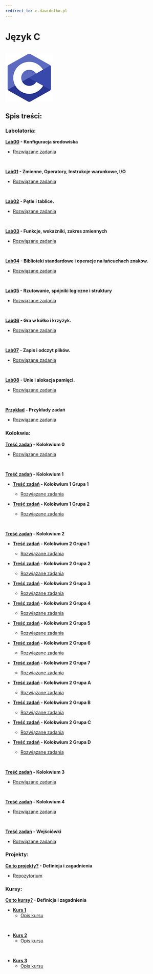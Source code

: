 ```yaml
---
redirect_to: c.dawidolko.pl
---
```


# Język C

<br>![C](C.png)

## Spis treści:

### Labolatoria:

**[Lab00](LAB00/README.md) - Konfiguracja środowiska**
 - [Rozwiązane zadania](https://github.com/dawidolko/Programming-C/tree/main/LAB00)

<br>


**[Lab01](LAB01/README.md) - Zmienne, Operatory, Instrukcje warunkowe, I/O**
 - [Rozwiązane zadania](https://github.com/dawidolko/Programming-C/tree/main/LAB01)

<br>

**[Lab02](LAB02/README.md) - Pętle i tablice.**
 - [Rozwiązane zadania](https://github.com/dawidolko/Programming-C/tree/main/LAB02)

<br>

**[Lab03](LAB03/README.md) - Funkcje, wskaźniki, zakres zmiennych**
 - [Rozwiązane zadania](https://github.com/dawidolko/Programming-C/tree/main/LAB03)

<br>

**[Lab04](LAB04/README.md) - Biblioteki standardowe i operacje na łańcuchach znaków.**
 - [Rozwiązane zadania](https://github.com/dawidolko/Programming-C/tree/main/LAB04)

<br>

**[Lab05](LAB05/README.md) - Rzutowanie, spójniki logiczne  i struktury**
 - [Rozwiązane zadania](https://github.com/dawidolko/Programming-C/tree/main/LAB05)

<br>

**[Lab06](LAB06/README.md) - Gra w kółko i krzyżyk.**
 - [Rozwiązane zadania](https://github.com/dawidolko/Programming-C/tree/main/LAB06)

<br>

**[Lab07](LAB07/README.md) - Zapis i odczyt plików.**
 - [Rozwiązane zadania](https://github.com/dawidolko/Programming-C/tree/main/LAB07)

<br>

**[Lab08](LAB08/README.md) - Unie i alokacja pamięci.**
 - [Rozwiązane zadania](https://github.com/dawidolko/Programming-C/tree/main/LAB08)

<br>

**[Przykład](Example_tasks/README.md) - Przykłady zadań**
 - [Rozwiązane zadania](https://github.com/dawidolko/Programming-C/tree/main/Example_tasks)

### Kolokwia: 
**[Treść zadań](KOLOKWIUM/exam0/README.md) - Kolokwium 0**
 - [Rozwiązane zadania](https://github.com/dawidolko/Programming-C/tree/main/KOLOKWIUM/exam0)

<br>

 **[Treść zadań](KOLOKWIUM/exam1/README.md) - Kolokwium 1**

- **[Treść zadań](KOLOKWIUM/exam1/Grupa1/README.md) - Kolokwium 1 Grupa 1**
  - [Rozwiązane zadania](https://github.com/dawidolko/Programming-C/tree/main/KOLOKWIUM/exam1/Grupa1)

- **[Treść zadań](KOLOKWIUM/exam1/Grupa2/README.md) - Kolokwium 1 Grupa 2**
  - [Rozwiązane zadania](https://github.com/dawidolko/Programming-C/tree/main/KOLOKWIUM/exam1/Grupa2)
 
 <br>

**[Treść zadań](KOLOKWIUM/exam2/README.md) - Kolokwium 2**

- **[Treść zadań](KOLOKWIUM/exam2/Grupa1/README.md) - Kolokwium 2 Grupa 1**
  - [Rozwiązane zadania](https://github.com/dawidolko/Programming-C/tree/main/KOLOKWIUM/exam2/Grupa1)

- **[Treść zadań](KOLOKWIUM/exam2/Grupa2/README.md) - Kolokwium 2 Grupa 2**
   - [Rozwiązane zadania](https://github.com/dawidolko/Programming-C/tree/main/KOLOKWIUM/exam2/Grupa2)

- **[Treść zadań](KOLOKWIUM/exam2/Grupa3/README.md) - Kolokwium 2 Grupa 3**
   - [Rozwiązane zadania](https://github.com/dawidolko/Programming-C/tree/main/KOLOKWIUM/exam2/Grupa3)

- **[Treść zadań](KOLOKWIUM/exam2/Grupa4/README.md) - Kolokwium 2 Grupa 4**
   - [Rozwiązane zadania](https://github.com/dawidolko/Programming-C/tree/main/KOLOKWIUM/exam2/Grupa4)

- **[Treść zadań](KOLOKWIUM/exam2/Grupa5/README.md) - Kolokwium 2 Grupa 5**
   - [Rozwiązane zadania](https://github.com/dawidolko/Programming-C/tree/main/KOLOKWIUM/exam2/Grupa5)

- **[Treść zadań](KOLOKWIUM/exam2/Grupa6/README.md) - Kolokwium 2 Grupa 6**
   - [Rozwiązane zadania](https://github.com/dawidolko/Programming-C/tree/main/KOLOKWIUM/exam2/Grupa6)

- **[Treść zadań](KOLOKWIUM/exam2/Grupa7/README.md) - Kolokwium 2 Grupa 7**
   - [Rozwiązane zadania](https://github.com/dawidolko/Programming-C/tree/main/KOLOKWIUM/exam2/Grupa7)

- **[Treść zadań](KOLOKWIUM/exam2/GrupaA/README.md) - Kolokwium 2 Grupa A**
   - [Rozwiązane zadania](https://github.com/dawidolko/Programming-C/tree/main/KOLOKWIUM/exam2/GrupaA)

- **[Treść zadań](KOLOKWIUM/exam2/GrupaB/README.md) - Kolokwium 2 Grupa B**
   - [Rozwiązane zadania](https://github.com/dawidolko/Programming-C/tree/main/KOLOKWIUM/exam2/GrupaB)

- **[Treść zadań](KOLOKWIUM/exam2/GrupaC/README.md) - Kolokwium 2 Grupa C**
   - [Rozwiązane zadania](https://github.com/dawidolko/Programming-C/tree/main/KOLOKWIUM/exam2/GrupaC)

 - **[Treść zadań](KOLOKWIUM/exam2/GrupaD/README.md) - Kolokwium 2 Grupa D**
   - [Rozwiązane zadania](https://github.com/dawidolko/Programming-C/tree/main/KOLOKWIUM/exam2/GrupaD)

<br>

**[Treść zadań](KOLOKWIUM/exam3/README.md) - Kolokwium 3**
 - [Rozwiązane zadania](https://github.com/dawidolko/Programming-C/tree/main/KOLOKWIUM/exam3)

<br>

**[Treść zadań](KOLOKWIUM/exam4/README.md) - Kolokwium 4**
 - [Rozwiązane zadania](https://github.com/dawidolko/Programming-C/tree/main/KOLOKWIUM/exam4)

<br>

**[Treść zadań](KOLOKWIUM/wejściówki/README.md) - Wejściówki**
 - [Rozwiązane zadania](https://github.com/dawidolko/Programming-C/tree/main/KOLOKWIUM/wejsciówki)

### Projekty:

**[Co to projekty?](projects/README.md) - Definicja i zagadnienia**
 - [Repozytorium](https://github.com/dawidolko/Programming-C/tree/main/projects)


### Kursy:

**[Co to kursy?](courses/README.md) - Definicja i zagadnienia**
- **[Kurs 1](https://github.com/dawidolko/Programming-C/tree/main/courses/Course1)**
  - [Opis kursu](courses/Course1/README.md)

<br>
  
- **[Kurs 2](https://github.com/dawidolko/Programming-C/tree/main/courses/Course2)**
  - [Opis kursu](courses/Course2/README.md)

<br>
  
- **[Kurs 3](https://github.com/dawidolko/Programming-C/tree/main/courses/Course3)**
  - [Opis kursu](courses/Course3/README.md)



